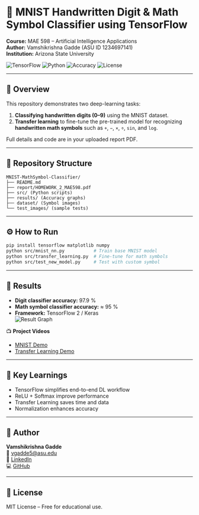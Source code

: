 # 🧠 MNIST Handwritten Digit & Math Symbol Classifier using TensorFlow  
**Course:** MAE 598 – Artificial Intelligence Applications  
**Author:** Vamshikrishna Gadde (ASU ID 1234697141)  
**Institution:** Arizona State University  

![TensorFlow](https://img.shields.io/badge/Framework-TensorFlow-orange)
![Python](https://img.shields.io/badge/Language-Python-blue)
![Accuracy](https://img.shields.io/badge/Test_Accuracy-97.91%25-brightgreen)
![License](https://img.shields.io/badge/License-MIT-lightgrey)

---

## 📘 Overview
This repository demonstrates two deep-learning tasks:
1. **Classifying handwritten digits (0–9)** using the MNIST dataset.  
2. **Transfer learning** to fine-tune the pre-trained model for recognizing **handwritten math symbols** such as `+`, `−`, `×`, `÷`, `sin`, and `log`.

Full details and code are in your uploaded report PDF.

---

## 🧩 Repository Structure
```
MNIST-MathSymbol-Classifier/
├── README.md
├── report/HOMEWORK_2_MAE598.pdf
├── src/ (Python scripts)
├── results/ (Accuracy graphs)
├── dataset/ (Symbol images)
└── test_images/ (sample tests)
```

---

## ⚙️ How to Run
```bash
pip install tensorflow matplotlib numpy
python src/mnist_nn.py           # Train base MNIST model
python src/transfer_learning.py  # Fine-tune for math symbols
python src/test_new_model.py     # Test with custom symbol
```

---

## 🧾 Results
- **Digit classifier accuracy:** 97.9 %
- **Math symbol classifier accuracy:** ≈ 95 %
- **Framework:** TensorFlow 2 / Keras  
![Result Graph](results/MNIST_RESULTS4.png)

📺 **Project Videos**  
- [MNIST Demo](https://drive.google.com/file/d/1tUxc7f6xRixd7iJiltt7RSj3otGtPhF8/view?usp=sharing)  
- [Transfer Learning Demo](https://drive.google.com/file/d/19HiwnOWuTA1B6F5JyT2ykdbp3XPwCsVf/view?usp=sharing)

---

## 🧠 Key Learnings
- TensorFlow simplifies end-to-end DL workflow  
- ReLU + Softmax improve performance  
- Transfer Learning saves time and data  
- Normalization enhances accuracy  

---

## 👤 Author
**Vamshikrishna Gadde**  
📧 vgadde5@asu.edu  
🔗 [LinkedIn](https://www.linkedin.com/in/vamshikrishna-gadde9999/)  
💻 [GitHub](https://github.com/GVK-Engine/VAMSHIKRISHNA-GADDE)

---

## 🪪 License
MIT License – Free for educational use.
